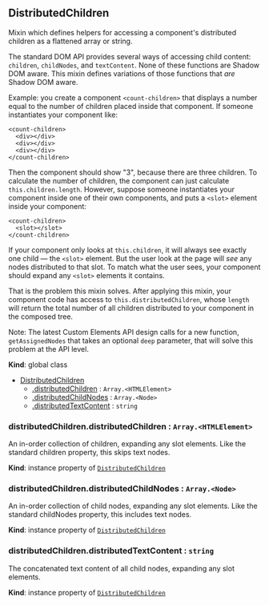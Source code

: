 <a name="DistributedChildren"></a>
## DistributedChildren
Mixin which defines helpers for accessing a component's distributed
children as a flattened array or string.

The standard DOM API provides several ways of accessing child content:
`children`, `childNodes`, and `textContent`. None of these functions are
Shadow DOM aware. This mixin defines variations of those functions that
*are* Shadow DOM aware.

Example: you create a component `<count-children>` that displays a number
equal to the number of children placed inside that component. If someone
instantiates your component like:

    <count-children>
      <div></div>
      <div></div>
      <div></div>
    </count-children>

Then the component should show "3", because there are three children. To
calculate the number of children, the component can just calculate
`this.children.length`. However, suppose someone instantiates your
component inside one of their own components, and puts a `<slot>` element
inside your component:

    <count-children>
      <slot></slot>
    </count-children>

If your component only looks at `this.children`, it will always see exactly
one child — the `<slot>` element. But the user look at the page will *see*
any nodes distributed to that slot. To match what the user sees, your
component should expand any `<slot>` elements it contains.

That is the problem this mixin solves. After applying this mixin, your
component code has access to `this.distributedChildren`, whose `length`
will return the total number of all children distributed to your component
in the composed tree.

Note: The latest Custom Elements API design calls for a new function,
`getAssignedNodes` that takes an optional `deep` parameter, that will solve
this problem at the API level.

**Kind**: global class  

* [DistributedChildren](#DistributedChildren)
    * [.distributedChildren](#DistributedChildren+distributedChildren) : <code>Array.&lt;HTMLElement&gt;</code>
    * [.distributedChildNodes](#DistributedChildren+distributedChildNodes) : <code>Array.&lt;Node&gt;</code>
    * [.distributedTextContent](#DistributedChildren+distributedTextContent) : <code>string</code>

<a name="DistributedChildren+distributedChildren"></a>
### distributedChildren.distributedChildren : <code>Array.&lt;HTMLElement&gt;</code>
An in-order collection of children, expanding any slot elements. Like the
standard children property, this skips text nodes.

**Kind**: instance property of <code>[DistributedChildren](#DistributedChildren)</code>  
<a name="DistributedChildren+distributedChildNodes"></a>
### distributedChildren.distributedChildNodes : <code>Array.&lt;Node&gt;</code>
An in-order collection of child nodes, expanding any slot elements. Like
the standard childNodes property, this includes text nodes.

**Kind**: instance property of <code>[DistributedChildren](#DistributedChildren)</code>  
<a name="DistributedChildren+distributedTextContent"></a>
### distributedChildren.distributedTextContent : <code>string</code>
The concatenated text content of all child nodes, expanding any slot
elements.

**Kind**: instance property of <code>[DistributedChildren](#DistributedChildren)</code>  
